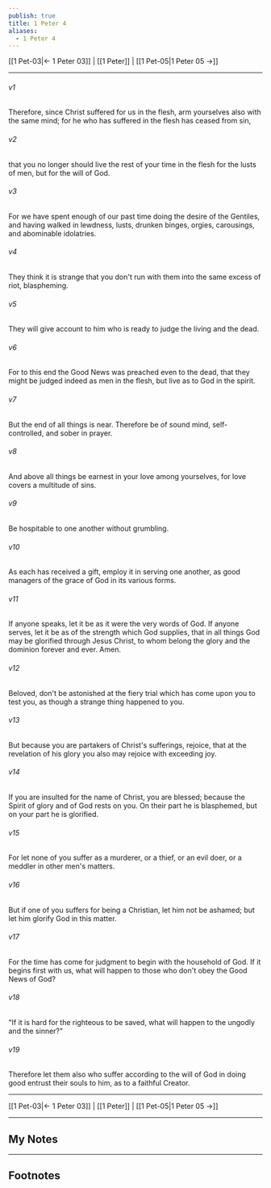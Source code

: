 ```yaml
---
publish: true
title: 1 Peter 4
aliases:
  - 1 Peter 4
---
```


[[1 Pet-03|← 1 Peter 03]] | [[1 Peter]] | [[1 Pet-05|1 Peter 05 →]]
***



###### v1 
Therefore, since Christ suffered for us in the flesh, arm yourselves also with the same mind; for he who has suffered in the flesh has ceased from sin, 

###### v2 
that you no longer should live the rest of your time in the flesh for the lusts of men, but for the will of God. 

###### v3 
For we have spent enough of our past time doing the desire of the Gentiles, and having walked in lewdness, lusts, drunken binges, orgies, carousings, and abominable idolatries. 

###### v4 
They think it is strange that you don't run with them into the same excess of riot, blaspheming. 

###### v5 
They will give account to him who is ready to judge the living and the dead. 

###### v6 
For to this end the Good News was preached even to the dead, that they might be judged indeed as men in the flesh, but live as to God in the spirit. 

###### v7 
But the end of all things is near. Therefore be of sound mind, self-controlled, and sober in prayer. 

###### v8 
And above all things be earnest in your love among yourselves, for love covers a multitude of sins. 

###### v9 
Be hospitable to one another without grumbling. 

###### v10 
As each has received a gift, employ it in serving one another, as good managers of the grace of God in its various forms. 

###### v11 
If anyone speaks, let it be as it were the very words of God. If anyone serves, let it be as of the strength which God supplies, that in all things God may be glorified through Jesus Christ, to whom belong the glory and the dominion forever and ever. Amen. 

###### v12 
Beloved, don't be astonished at the fiery trial which has come upon you to test you, as though a strange thing happened to you. 

###### v13 
But because you are partakers of Christ's sufferings, rejoice, that at the revelation of his glory you also may rejoice with exceeding joy. 

###### v14 
If you are insulted for the name of Christ, you are blessed; because the Spirit of glory and of God rests on you. On their part he is blasphemed, but on your part he is glorified. 

###### v15 
For let none of you suffer as a murderer, or a thief, or an evil doer, or a meddler in other men's matters. 

###### v16 
But if one of you suffers for being a Christian, let him not be ashamed; but let him glorify God in this matter. 

###### v17 
For the time has come for judgment to begin with the household of God. If it begins first with us, what will happen to those who don't obey the Good News of God? 

###### v18 
"If it is hard for the righteous to be saved, what will happen to the ungodly and the sinner?" 

###### v19 
Therefore let them also who suffer according to the will of God in doing good entrust their souls to him, as to a faithful Creator.

***
[[1 Pet-03|← 1 Peter 03]] | [[1 Peter]] | [[1 Pet-05|1 Peter 05 →]]

---
## My Notes

---
## Footnotes